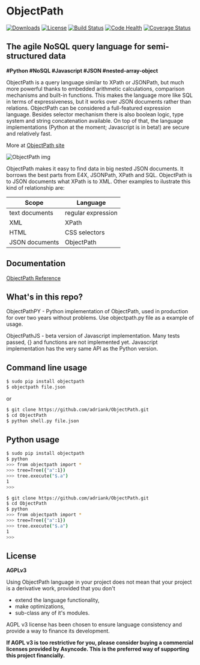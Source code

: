 ObjectPath
==========

[![Downloads](https://pypip.in/download/objectpath/badge.svg)](https://pypi.python.org/pypi/objectpath/)
[![License](https://pypip.in/license/objectpath/badge.svg)](https://pypi.python.org/pypi/objectpath/)
[![Build Status](https://travis-ci.org/adriank/ObjectPath.svg?branch=master)](https://travis-ci.org/adriank/ObjectPath)
[![Code Health](https://landscape.io/github/adriank/ObjectPath/master/landscape.png)](https://landscape.io/github/adriank/ObjectPath/master)
[![Coverage Status](https://coveralls.io/repos/adriank/ObjectPath/badge.png?branch=master)](https://coveralls.io/r/adriank/ObjectPath?branch=master)


The agile NoSQL query language for semi-structured data
-----------------------------------------------

**#Python #NoSQL #Javascript #JSON #nested-array-object**

ObjectPath is a query language similar to XPath or JSONPath, but much more powerful thanks to embedded arithmetic calculations, comparison mechanisms and built-in functions. This makes the language more like SQL in terms of expressiveness, but it works over JSON documents rather than relations. ObjectPath can be considered a full-featured expression language. Besides selector mechanism there is also boolean logic, type system and string concatenation available. On top of that, the language implementations (Python at the moment; Javascript is in beta!) are secure and relatively fast.

More at [ObjectPath site](http://objectpath.org/)

![ObjectPath img](http://adriank.github.io/ObjectPath/img/op-colors.png)

ObjectPath makes it easy to find data in big nested JSON documents. It borrows the best parts from E4X, JSONPath, XPath and SQL. ObjectPath is to JSON documents what XPath is to XML. Other examples to ilustrate this kind of relationship are:

| Scope  | Language |
|---|---|
| text documents  | regular expression  |
| XML  | XPath  |
| HTML  | CSS selectors  |
| JSON documents | ObjectPath |


Documentation
-------------

[ObjectPath Reference](http://objectpath.org/reference.html)

What's in this repo?
--------------------

ObjectPathPY - Python implementation of ObjectPath, used in production for over two years without problems. Use objectpath.py file as a example of usage.

ObjectPathJS - beta version of Javascript implementation. Many tests passed, {} and functions are not implemented yet. Javascript implementation has the very same API as the Python version.

Command line usage
-----

`````sh
$ sudo pip install objectpath
$ objectpath file.json
`````
or
`````sh
$ git clone https://github.com/adriank/ObjectPath.git
$ cd ObjectPath
$ python shell.py file.json
`````

Python usage
----------------

`````sh
$ sudo pip install objectpath
$ python
>>> from objectpath import *
>>> tree=Tree({"a":1})
>>> tree.execute("$.a")
1
>>>
`````

`````sh
$ git clone https://github.com/adriank/ObjectPath.git
$ cd ObjectPath
$ python
>>> from objectpath import *
>>> tree=Tree({"a":1})
>>> tree.execute("$.a")
1
>>>
`````

License
-------

**AGPLv3**

Using ObjectPath language in your project does not mean that your project is a derivative work, provided that you don't
- extend the language functionality,
- make optimizations,
- sub-class any of it's modules.

AGPL v3 license has been chosen to ensure language consistency and provide a way to finance its development.

**If AGPL v3 is too restrictive for you, please consider buying a commercial licenses provided by Asyncode. This is the preferred way of supporting this project financially.**
